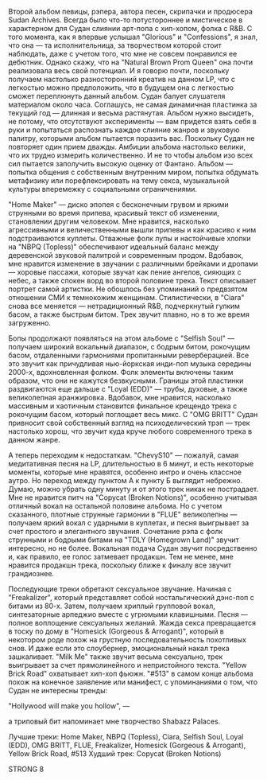Второй альбом певицы, рэпера, автора песен, скрипачки и продюсера Sudan Archives. Всегда было что-то потустороннее и мистическое в характерном для Судан слиянии арт-попа с хип-хопом, фолка с R&B. С того момента, как я впервые услышал "Glorious" и "Confessions", я знал, что она — та исполнительница, за творчеством которой стоит наблюдать, даже с учетом того, что мне не совсем понравился ее дебютник. Однако скажу, что на "Natural Brown Prom Queen" она почти реализовала весь свой потенциал. И я говорю почти, поскольку получаем настолько разносторонний креатив на данном LP, что с легкостью можно предположить, что в будущем она с легкостью сможет переплюнуть данный альбом. Судан балует слушателя материалом около часа. Соглашусь, не самая динамичная пластинка за текущий год — длинная и весьма растянутая. Альбом нужно высидеть, не потому, что отсутствуют эксперименты — вам придется взять себя в руки и попытаться распознать каждое слияние жанров и звуковую палитру, которыми альбом пытается поразить вас. Поскольку Судан не повторяет один прием дважды. Амбиции альбома настолько велики, что их трудно измерить количественно. И не то чтобы альбом изо всех сил пытается заполучить высокую оценку от Фантано. Альбом — попытка общения с собственным внутренним миром, попытка обдумать метафизику или порефлексировать на тему секса, музыкальной культуры вперемежку с социальными ограничениями.

"Home Maker" — диско эпопея с бесконечным грувом и яркими струнными во время припева, красивый текст об изменении, становлении другим человеком. Мне нравится, насколько агрессивными и величественными вышли припевы и как красиво к ним подстраиваются куплеты. Отважные фолк лупы и настойчивые хлопки на "NBPQ (Topless)" обеспечивают идеальный баланс между деревенской звуковой палитрой и современным продом. Вдобавок, мне нравится изменение в звучании с различными брейками и дропами — хоровые пассажи, которые звучат как пение ангелов, сияющих с небес, а также спокен ворд во второй половине трека. Текст описывает портрет самой артистки. Не обошлось без упоминаний о предвзятом отношении СМИ к темнокожим женщинам. Стилистически, в "Ciara" снова все меняется — нетрадиционный R&B, подчеркнутый гулким басом, а также быстрым битом. Трек звучит плавно, но в то же время загруженно.

Бопы продолжают появляться на этом альбоме с "Selfish Soul" — получаем широкий вокальный диапазон, с бодрым битом, рокочущим басом, отдаленными гармониями пропитанными реверберацией. Все это звучит как причудливая нью-йоркская инди-поп музыка середины 2000-х, вдохновленная фолком. Фолк элементы включены таким образом, что они не кажутся безвкусными. Границы этой пластинки раздвигаются еще дальше с "Loyal (EDD)" — трубы, духовые, а также великолепная аранжировка. Вдобавок, мне нравится, насколько массивным и хаотичным становится финальное крещендо трека с рокочущим басом, который поглощает весь микс. С "OMG BRITT" Судан привносит свой собственный взгляд на психоделический трэп — трек настолько хорош, что звучит куда круче любого современного трека в данном жанре.

А теперь переходим к недостаткам. "ChevyS10" — пожалуй, самая медитативная песня на LP, длительностью в 6 минут, и есть некоторые моменты, которые мне нравятся, особенно интро и очень классное аутро. Но переход между пунктом А к пункту Б выглядит небрежно. Думаю, можно убрать одну минуту и от этого трек никак не пострадает. Мне не нравится питч на "Copycat (Broken Notions)", особенно учитывая отличный вокал на остальной половине альбома. Но с учетом сказанного, плотные струнные гармонии в "FLUE" великолепны — получаем яркий вокал с ударными в куплетах, и песня выигрывает за счет простого и элегантного звучания. Сочетание рэпа с фолк струнными и бодрыми битами на "TDLY (Homegrown Land)" звучит интересно, но не более. Вокальная подача Судан звучит посредственно и, как правило, ее голос затмевает продакшн. Тем не менее, мне нравится продакшн трека, поскольку ближе к финалу все звучит грандиознее.

Последующие треки обретают сексуальное звучание. Начиная с "Freakalizer", который представляет собой ностальгический дэнс-поп с битами из 80-х. Затем, получаем хриплый групповой вокал, синтезаторные арпеджио вместе с угрюмыми клавишными. Песня — полное воплощение сексуальных желаний. Жажда секса превращается в тоску по дому в "Homesick (Gorgeous & Arrogant)", который в некотором роде похож на грустную последовательность похотливых снов. И даже если это слоубернер, эмоциональный накал трека зашкаливает. "Milk Me" также звучит весьма сексуально, трек выигрывает за счет прямолинейного и непристойного текста. "Yellow Brick Road" охватывает хип-хоп фьюжн. "#513" в самом конце альбома похож на конечное заявление или манифест, с упоминаниями о том, что Судан не интересны тренды:

"Hollywood will make you hollow", —

а триповый бит напоминает мне творчество Shabazz Palaces.

Лучшие треки: Home Maker, NBPQ (Topless), Ciara, Selfish Soul, Loyal (EDD), OMG BRITT, FLUE, Freakalizer, Homesick (Gorgeous & Arrogant), Yellow Brick Road, #513
Худший трек: Copycat (Broken Notions)

STRONG 8
